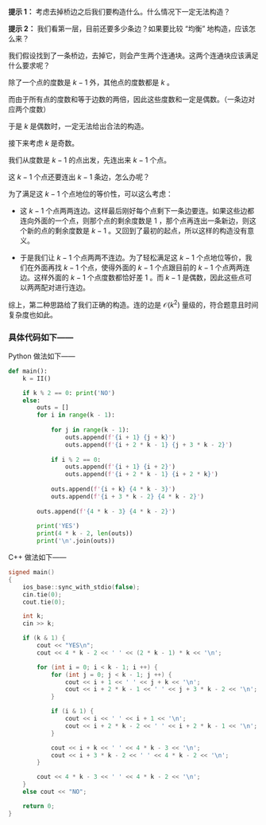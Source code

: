 **提示 1：** 考虑去掉桥边之后我们要构造什么。什么情况下一定无法构造？

**提示 2：** 我们看第一层，目前还要多少条边？如果要比较 “均衡” 地构造，应该怎么来？

我们假设找到了一条桥边，去掉它，则会产生两个连通块。这两个连通块应该满足什么要求呢？

除了一个点的度数是 $k-1$ 外，其他点的度数都是 $k$ 。

而由于所有点的度数和等于边数的两倍，因此这些度数和一定是偶数。（一条边对应两个度数）

于是 $k$ 是偶数时，一定无法给出合法的构造。

接下来考虑 $k$ 是奇数。

我们从度数是 $k-1$ 的点出发，先连出来 $k-1$ 个点。

这 $k-1$ 个点还要连出 $k-1$ 条边，怎么办呢？

为了满足这 $k-1$ 个点地位的等价性，可以这么考虑：

- 这 $k-1$ 个点两两连边。这样最后刚好每个点剩下一条边要连。如果这些边都连向外面的一个点，则那个点的剩余度数是 $1$ ，那个点再连出一条新边，则这个新的点的剩余度数是 $k-1$ 。又回到了最初的起点，所以这样的构造没有意义。

- 于是我们让 $k-1$ 个点两两不连边。为了轻松满足这 $k-1$ 个点地位等价，我们在外面再找 $k-1$ 个点，使得外面的 $k-1$ 个点跟目前的 $k-1$ 个点两两连边。这样外面的 $k-1$ 个点度数都恰好差 $1$ 。而 $k-1$ 是偶数，因此这些点可以两两配对进行连边。

综上，第二种思路给了我们正确的构造。连的边是 $\mathcal{O}(k^2)$ 量级的，符合题意且时间复杂度也如此。

### 具体代码如下——

Python 做法如下——

```Python []
def main():
    k = II()

    if k % 2 == 0: print('NO')
    else:
        outs = []
        for i in range(k - 1):
            
            for j in range(k - 1):
                outs.append(f'{i + 1} {j + k}')
                outs.append(f'{i + 2 * k - 1} {j + 3 * k - 2}')
            
            if i % 2 == 0:
                outs.append(f'{i + 1} {i + 2}')
                outs.append(f'{i + 2 * k - 1} {i + 2 * k}')
            
            outs.append(f'{i + k} {4 * k - 3}')
            outs.append(f'{i + 3 * k - 2} {4 * k - 2}')
        
        outs.append(f'{4 * k - 3} {4 * k - 2}')
        
        print('YES')
        print(4 * k - 2, len(outs))
        print('\n'.join(outs))
```

C++ 做法如下——

```cpp []
signed main()
{
    ios_base::sync_with_stdio(false);
    cin.tie(0);
    cout.tie(0);

    int k;
    cin >> k;

    if (k & 1) {
        cout << "YES\n";
        cout << 4 * k - 2 << ' ' << (2 * k - 1) * k << '\n';

        for (int i = 0; i < k - 1; i ++) {
            for (int j = 0; j < k - 1; j ++) {
                cout << i + 1 << ' ' << j + k << '\n';
                cout << i + 2 * k - 1 << ' ' << j + 3 * k - 2 << '\n';
            }

            if (i & 1) {
                cout << i << ' ' << i + 1 << '\n';
                cout << i + 2 * k - 2 << ' ' << i + 2 * k - 1 << '\n';
            }

            cout << i + k << ' ' << 4 * k - 3 << '\n';
            cout << i + 3 * k - 2 << ' ' << 4 * k - 2 << '\n';
        }

        cout << 4 * k - 3 << ' ' << 4 * k - 2 << '\n';
    }
    else cout << "NO";

    return 0;
}
``` 
